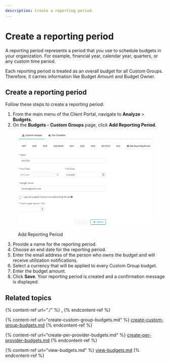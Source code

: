 ```yaml
---
description: Create a reporting period.
---
```


# Create a reporting period

A reporting period represents a period that you use to schedule budgets in your organization. For example, financial year, calendar year, quarters, or any custom time period.&#x20;

Each reporting period is treated as an overall budget for all Custom Groups. Therefore, it carries information like Budget Amount and Budget Owner.

## Create a reporting period

Follow these steps to create a reporting period:

1. From the main menu of the Client Portal, navigate to **Analyze** > **Budgets**.
2. On the **Budgets - Custom Groups** page, click **Add Reporting Period**.

<figure><img src="../../../.gitbook/assets/image (7).png" alt="" width="563"><figcaption><p>Add Reporting Period</p></figcaption></figure>

3. Provide a name for the reporting period.
4. Choose an end date for the reporting period.
5. Enter the email address of the person who owns the budget and will receive utilization notifications.
6. Select a currency that will be applied to every Custom Group budget.
7. Enter the budget amount.
8. Click **Save**. Your reporting period is created and a confirmation message is displayed.&#x20;

## Related topics

{% content-ref url="./" %}
[.](./)
{% endcontent-ref %}

{% content-ref url="create-custom-group-budgets.md" %}
[create-custom-group-budgets.md](create-custom-group-budgets.md)
{% endcontent-ref %}

{% content-ref url="create-per-provider-budgets.md" %}
[create-per-provider-budgets.md](create-per-provider-budgets.md)
{% endcontent-ref %}

{% content-ref url="view-budgets.md" %}
[view-budgets.md](view-budgets.md)
{% endcontent-ref %}
